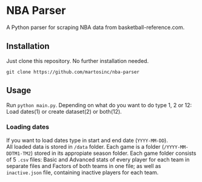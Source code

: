 # NBA Parser

A Python parser for scraping NBA data from basketball-reference.com.

## Installation

Just clone this repository. No further installation needed.

`git clone https://github.com/martosinc/nba-parser`

## Usage

Run `python main.py`. Depending on what do you want to do type 1, 2 or 12: Load dates(1) or create dataset(2) or both(12).  

### Loading dates

If you want to load dates type in start and end date (`YYYY-MM-DD`).  
All loaded data is stored in `/data` folder. Each game is a folder (`/YYYY-MM-DDTM1-TM2`) stored in its appropiate season folder. Each game folder consists of 5 `.csv` files: Basic and Advanced stats of every player for each team in separate files and Factors of both teams in one file; as well as `inactive.json` file, containing inactive players for each team.